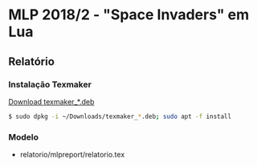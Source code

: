 # MLP 2018/2 - "Space Invaders" em Lua

## Relatório

### Instalação Texmaker

[Download texmaker_*.deb](http://www.xm1math.net/texmaker/download.html)

```bash
$ sudo dpkg -i ~/Downloads/texmaker_*.deb; sudo apt -f install
```

### Modelo

* relatorio/mlpreport/relatorio.tex

